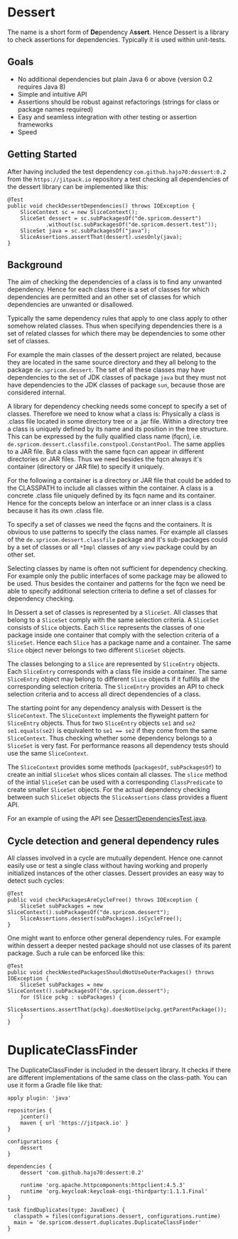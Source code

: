 Dessert
=======

The name is a short form of **De**pendency A**ssert**. Hence Dessert is a library to check assertions for
dependencies. Typically it is used within unit-tests.

Goals
-----

- No additional dependencies but plain Java 6 or above (version 0.2 requires Java 8)
- Simple and intuitive API
- Assertions should be robust against refactorings (strings for class or package names required)
- Easy and seamless integration with other testing or assertion frameworks
- Speed

Getting Started
---------------

After having included the test dependency `com.github.hajo70:dessert:0.2` from the
`https://jitpack.io` repository a test checking
all dependencies of the dessert library can be implemented like this:

    @Test
    public void checkDessertDependencies() throws IOException {
        SliceContext sc = new SliceContext();
        SliceSet dessert = sc.subPackagesOf("de.spricom.dessert")
                .without(sc.subPackagesOf("de.spricom.dessert.test"));
        SliceSet java = sc.subPackagesOf("java");
        SliceAssertions.assertThat(dessert).usesOnly(java);
    }

Background
----------

The aim of checking the dependencies of a class is to find any unwanted dependency. Hence for each
class there is a set of classes for which dependencies are permitted and an other set of classes
for which dependencies are unwanted or disallowed.

Typically the same dependency rules that apply to one class apply to other somehow related classes.
Thus when specifying dependencies there is a set of related classes for which there may be dependencies
to some other set of classes.

For example the main classes of the dessert project are related, because they are located in the same
source directory and they all belong to the package `de.spricom.dessert`. The set of all these classes
may have dependencies to the set of JDK classes of package `java` but they must not have dependencies
to the JDK classes of package `sun`, because those are considered internal.

A library for dependency checking needs some concept to specify a set of classes. Therefore we need to
know what a class is: Physically a class is .class file located in some directory tree or a .jar file.
Within a directory tree a class is uniquely defined by its name and its position in the tree structure.
This can be expressed by the fully qualified class name (fqcn), 
i.e. `de.spricom.dessert.classfile.constpool.ConstantPool`. The same applies to a JAR file. But a class
with the same fqcn can appear in different directories or JAR files. Thus we need
besides the fqcn always it's container (directory or JAR file) to specify it
uniquely.

For the following a container is a directory or JAR file that could be added to the CLASSPATH to include
all classes within the container. A class is a concrete .class file uniquely defined by its fqcn name
and its container. Hence for the concepts below an interface or an inner class is a class because
it has its own .class file.

To specify a set of classes we need the fqcns and the containers. It is obvious to use patterns to specify
the class names. For example all classes of the `de.spricom.dessert.classfile` package and it's sub-packages
could by a set of classes or all `*Impl` classes of any `view` package could by an other set. 

Selecting classes by name is often not sufficient for dependency checking. For example only the public 
interfaces of some package may be allowed to be used. Thus besides the container and patterns for the fqcn
we need be able to specify additional selection criteria to define a set of classes for dependency checking.

In Dessert a set of classes is represented by a `SliceSet`. All classes that belong to a `SliceSet` comply 
with the same selection criteria. A `SliceSet` consists of `Slice` objects. Each `Slice` represents the
classes of one package inside one container that comply with the selection criteria of a `SliceSet`. Hence
each `Slice` has a package name and a container. The same `Slice` object never belongs to two different
`SliceSet` objects.

The classes belonging to a `Slice` are represented by `SliceEntry` objects. Each `SliceEntry` corresponds
with a class file inside a container. The same `SliceEntry` object may belong to different `Slice` objects if
it fulfills all the corresponding selection criteria. The `SliceEntry` provides an API to check selection
criteria and to access all direct dependencies of a class.

The starting point for any dependency analysis with Dessert is the `SliceContext`. The `SliceContext` implements
the flyweight pattern for `SliceEntry` objects. Thus for two `SliceEntry` objects `se1` and `se2`
`se1.equals(se2)` is equivalent to `se1 == se2` if they come from the same `SliceContext`. Thus checking whether
some dependency belongs to a `SliceSet` is very fast. For performance reasons all dependency tests should use
the same `SliceContext`.

The `SliceContext` provides some methods (`packagesOf`, `subPackagesOf`) to create an initial `SliceSet`
whos slices contain all classes. The `slice` method of the intial `SliceSet` can be used with a corresponding
`ClassPredicate` to create smaller `SliceSet` objects. For the actual dependency checking between such
`SliceSet` objects the `SliceAssertions` class provides a fluent API.

For an example of using the API see
[DessertDependenciesTest.java](https://github.com/hajo70/dessert/blob/master/test/de/spricom/dessert/test/slicing/DessertDependenciesTest.java).

Cycle detection and general dependency rules
--------------------------------------------

All classes involved in a cycle are mutually dependent. Hence one cannot easily use or test a single class
without having working and properly initialized instances of the other classes. Dessert provides an easy way
to detect such cycles:

    @Test
    public void checkPackagesAreCycleFree() throws IOException {
        SliceSet subPackages = new SliceContext().subPackagesOf("de.spricom.dessert");
        SliceAssertions.dessert(subPackages).isCycleFree();
    }

One might want to enforce other general dependency rules. For example within dessert a deeper nested package
should not use classes of its parent package. Such a rule can be enforced like this:

    @Test
    public void checkNestedPackagesShouldNotUseOuterPackages() throws IOException {
        SliceSet subPackages = new SliceContext().subPackagesOf("de.spricom.dessert");
        for (Slice pckg : subPackages) {
            SliceAssertions.assertThat(pckg).doesNotUse(pckg.getParentPackage());
        }
    }

DuplicateClassFinder
====================

The DuplicateClassFinder is included in the dessert library. It checks if there are different implementations of
the same class on the class-path. You can use it form a Gradle file like that:

	apply plugin: 'java'
	
	repositories {
	    jcenter()
	    maven { url 'https://jitpack.io' }
	}
	
	configurations {
		dessert
	}
	
	dependencies {
		dessert 'com.github.hajo70:dessert:0.2'
		
		runtime 'org.apache.httpcomponents:httpclient:4.5.3'
		runtime 'org.keycloak:keycloak-osgi-thirdparty:1.1.1.Final'
	}
	
	task findDuplicates(type: JavaExec) {
	  classpath = files(configurations.dessert, configurations.runtime)
	  main = 'de.spricom.dessert.duplicates.DuplicateClassFinder'
	}